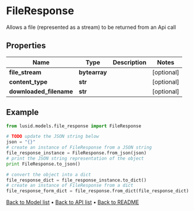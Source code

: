 # FileResponse

Allows a file (represented as a stream) to be returned from an Api call

## Properties
Name | Type | Description | Notes
------------ | ------------- | ------------- | -------------
**file_stream** | **bytearray** |  | [optional] 
**content_type** | **str** |  | [optional] 
**downloaded_filename** | **str** |  | [optional] 

## Example

```python
from lusid.models.file_response import FileResponse

# TODO update the JSON string below
json = "{}"
# create an instance of FileResponse from a JSON string
file_response_instance = FileResponse.from_json(json)
# print the JSON string representation of the object
print FileResponse.to_json()

# convert the object into a dict
file_response_dict = file_response_instance.to_dict()
# create an instance of FileResponse from a dict
file_response_form_dict = file_response.from_dict(file_response_dict)
```
[Back to Model list](../README.md#documentation-for-models) &#8226; [Back to API list](../README.md#documentation-for-api-endpoints) &#8226; [Back to README](../README.md)


